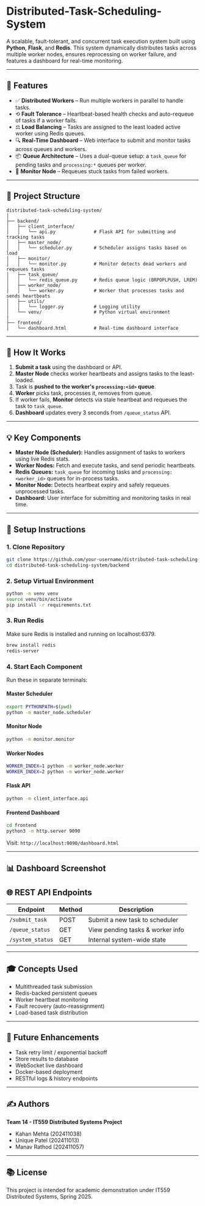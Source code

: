 # Distributed-Task-Scheduling-System
A scalable, fault-tolerant, and concurrent task execution system built using **Python**, **Flask**, and **Redis**. This system dynamically distributes tasks across multiple worker nodes, ensures reprocessing on worker failure, and features a dashboard for real-time monitoring.

---

## 🔧 Features

- ✅ **Distributed Workers** – Run multiple workers in parallel to handle tasks.
- ⟲ **Fault Tolerance** – Heartbeat-based health checks and auto-requeue of tasks if a worker fails.
- ⚖️ **Load Balancing** – Tasks are assigned to the least loaded active worker using Redis queues.
- 🔍 **Real-Time Dashboard** – Web interface to submit and monitor tasks across queues and workers.
- 📦 **Queue Architecture** – Uses a dual-queue setup: a `task_queue` for pending tasks and `processing:*` queues per worker.
- 🧠 **Monitor Node** – Requeues stuck tasks from failed workers.

---

## 📂 Project Structure

```
distributed-task-scheduling-system/
|
├── backend/
│   ├── client_interface/
│   │   └── api.py              # Flask API for submitting and tracking tasks
│   ├── master_node/
│   │   └── scheduler.py        # Scheduler assigns tasks based on load
│   ├── monitor/
│   │   └── monitor.py          # Monitor detects dead workers and requeues tasks
│   ├── task_queue/
│   │   └── redis_queue.py      # Redis queue logic (BRPOPLPUSH, LREM)
│   ├── worker_node/
│   │   └── worker.py           # Worker that processes tasks and sends heartbeats
│   ├── utils/
│   │   └── logger.py           # Logging utility
│   └── venv/                   # Python virtual environment
|
├── frontend/
│   └── dashboard.html          # Real-time dashboard interface
```

---

## 🚀 How It Works

1. **Submit a task** using the dashboard or API.
2. **Master Node** checks worker heartbeats and assigns tasks to the least-loaded.
3. Task is **pushed to the worker's `processing:<id>` queue**.
4. **Worker** picks task, processes it, removes from queue.
5. If worker fails, **Monitor** detects via stale heartbeat and requeues the task to `task_queue`.
6. **Dashboard** updates every 3 seconds from `/queue_status` API.

---

## 💡 Key Components

- **Master Node (Scheduler):** Handles assignment of tasks to workers using live Redis stats.
- **Worker Nodes:** Fetch and execute tasks, and send periodic heartbeats.
- **Redis Queues:** `task_queue` for incoming tasks and `processing:<worker_id>` queues for in-process tasks.
- **Monitor Node:** Detects heartbeat expiry and safely requeues unprocessed tasks.
- **Dashboard:** User interface for submitting and monitoring tasks in real time.

---

## 🧪 Setup Instructions

### 1. Clone Repository
```bash
git clone https://github.com/your-username/distributed-task-scheduling-system.git
cd distributed-task-scheduling-system/backend
```

### 2. Setup Virtual Environment
```bash
python -m venv venv
source venv/bin/activate
pip install -r requirements.txt
```

### 3. Run Redis
Make sure Redis is installed and running on localhost:6379.
```bash
brew install redis
redis-server
```

### 4. Start Each Component
Run these in separate terminals:

#### Master Scheduler
```bash
export PYTHONPATH=$(pwd)
python -m master_node.scheduler
```

#### Monitor Node
```bash
python -m monitor.monitor
```

#### Worker Nodes
```bash
WORKER_INDEX=1 python -m worker_node.worker
WORKER_INDEX=2 python -m worker_node.worker
```

#### Flask API
```bash
python -m client_interface.api
```

#### Frontend Dashboard
```bash
cd frontend
python3 -m http.server 9090
```
Visit: `http://localhost:9090/dashboard.html`

---

## 📊 Dashboard Screenshot



## 🌐 REST API Endpoints

| Endpoint         | Method | Description                      |
|------------------|--------|----------------------------------|
| `/submit_task`   | POST   | Submit a new task to scheduler   |
| `/queue_status`  | GET    | View pending tasks & worker info |
| `/system_status` | GET    | Internal system-wide state       |

---

## 🎓 Concepts Used

- Multithreaded task submission
- Redis-backed persistent queues
- Worker heartbeat monitoring
- Fault recovery (auto-reassignment)
- Load-based task distribution

---

## 🤖 Future Enhancements

- Task retry limit / exponential backoff
- Store results to database
- WebSocket live dashboard
- Docker-based deployment
- RESTful logs & history endpoints

---

## ✍️ Authors

**Team 14 - IT559 Distributed Systems Project**  
- Kahan Mehta (202411038)  
- Unique Patel (202411013)  
- Manav Rathod (202411057)  

---

## 📚 License

This project is intended for academic demonstration under IT559 Distributed Systems, Spring 2025.

